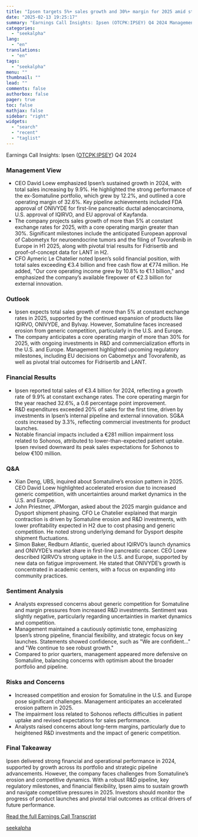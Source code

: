 ```yaml
---
title: "Ipsen targets 5%+ sales growth and 30%+ margin for 2025 amid strong pipeline and launches"
date: "2025-02-13 19:25:17"
summary: "Earnings Call Insights: Ipsen (OTCPK:IPSEY) Q4 2024 Management View CEO David Loew emphasized Ipsen’s sustained growth in 2024, with total sales increasing by 9.9%. He highlighted the strong performance of the ex-Somatuline portfolio, which grew by 12.2%, and outlined a core operating margin of 32.6%. Key pipeline achievements included FDA..."
categories:
  - "seekalpha"
lang:
  - "en"
translations:
  - "en"
tags:
  - "seekalpha"
menu: ""
thumbnail: ""
lead: ""
comments: false
authorbox: false
pager: true
toc: false
mathjax: false
sidebar: "right"
widgets:
  - "search"
  - "recent"
  - "taglist"
---
```


Earnings Call Insights: Ipsen ([OTCPK:IPSEY](https://seekingalpha.com/symbol/IPSEY "Ipsen S.A.")) Q4 2024

### Management View

* CEO David Loew emphasized Ipsen’s sustained growth in 2024, with total sales increasing by 9.9%. He highlighted the strong performance of the ex-Somatuline portfolio, which grew by 12.2%, and outlined a core operating margin of 32.6%. Key pipeline achievements included FDA approval of ONIVYDE for first-line pancreatic ductal adenocarcinoma, U.S. approval of IQIRVO, and EU approval of Kayfanda.
* The company projects sales growth of more than 5% at constant exchange rates for 2025, with a core operating margin greater than 30%. Significant milestones include the anticipated European approval of Cabometyx for neuroendocrine tumors and the filing of Tovorafenib in Europe in H1 2025, along with pivotal trial results for Fidrisertib and proof-of-concept data for LANT in H2.
* CFO Aymeric Le Chatelier noted Ipsen’s solid financial position, with total sales exceeding €3.4 billion and free cash flow at €774 million. He added, "Our core operating income grew by 10.8% to €1.1 billion," and emphasized the company’s available firepower of €2.3 billion for external innovation.

### Outlook

* Ipsen expects total sales growth of more than 5% at constant exchange rates in 2025, supported by the continued expansion of products like IQIRVO, ONIVYDE, and Bylvay. However, Somatuline faces increased erosion from generic competition, particularly in the U.S. and Europe.
* The company anticipates a core operating margin of more than 30% for 2025, with ongoing investments in R&D and commercialization efforts in the U.S. and Europe. Management highlighted upcoming regulatory milestones, including EU decisions on Cabometyx and Tovorafenib, as well as pivotal trial outcomes for Fidrisertib and LANT.

### Financial Results

* Ipsen reported total sales of €3.4 billion for 2024, reflecting a growth rate of 9.9% at constant exchange rates. The core operating margin for the year reached 32.6%, a 0.6 percentage point improvement.
* R&D expenditures exceeded 20% of sales for the first time, driven by investments in Ipsen’s internal pipeline and external innovation. SG&A costs increased by 3.3%, reflecting commercial investments for product launches.
* Notable financial impacts included a €281 million impairment loss related to Sohonos, attributed to lower-than-expected patient uptake. Ipsen revised downward its peak sales expectations for Sohonos to below €100 million.

### Q&A

* Xian Deng, UBS, inquired about Somatuline’s erosion pattern in 2025. CEO David Loew highlighted accelerated erosion due to increased generic competition, with uncertainties around market dynamics in the U.S. and Europe.
* John Priestner, JPMorgan, asked about the 2025 margin guidance and Dysport shipment phasing. CFO Le Chatelier explained that margin contraction is driven by Somatuline erosion and R&D investments, with lower profitability expected in H2 due to cost phasing and generic competition. He noted strong underlying demand for Dysport despite shipment fluctuations.
* Simon Baker, Redburn Atlantic, queried about IQIRVO’s launch dynamics and ONIVYDE’s market share in first-line pancreatic cancer. CEO Loew described IQIRVO’s strong uptake in the U.S. and Europe, supported by new data on fatigue improvement. He stated that ONIVYDE’s growth is concentrated in academic centers, with a focus on expanding into community practices.

### Sentiment Analysis

* Analysts expressed concerns about generic competition for Somatuline and margin pressures from increased R&D investments. Sentiment was slightly negative, particularly regarding uncertainties in market dynamics and competition.
* Management maintained a cautiously optimistic tone, emphasizing Ipsen’s strong pipeline, financial flexibility, and strategic focus on key launches. Statements showed confidence, such as "We are confident..." and "We continue to see robust growth."
* Compared to prior quarters, management appeared more defensive on Somatuline, balancing concerns with optimism about the broader portfolio and pipeline.

### Risks and Concerns

* Increased competition and erosion for Somatuline in the U.S. and Europe pose significant challenges. Management anticipates an accelerated erosion pattern in 2025.
* The impairment loss related to Sohonos reflects difficulties in patient uptake and revised expectations for sales performance.
* Analysts raised concerns about long-term margins, particularly due to heightened R&D investments and the impact of generic competition.

### Final Takeaway

Ipsen delivered strong financial and operational performance in 2024, supported by growth across its portfolio and strategic pipeline advancements. However, the company faces challenges from Somatuline’s erosion and competitive dynamics. With a robust R&D pipeline, key regulatory milestones, and financial flexibility, Ipsen aims to sustain growth and navigate competitive pressures in 2025. Investors should monitor the progress of product launches and pivotal trial outcomes as critical drivers of future performance.

[Read the full Earnings Call Transcript](https://seekingalpha.com/symbol/IPSEY/earnings/transcripts)

[seekalpha](https://seekingalpha.com/news/4407876-ipsen-targets-5-percent-sales-growth-and-30-percent-margin-for-2025-amid-strong-pipeline-and)
